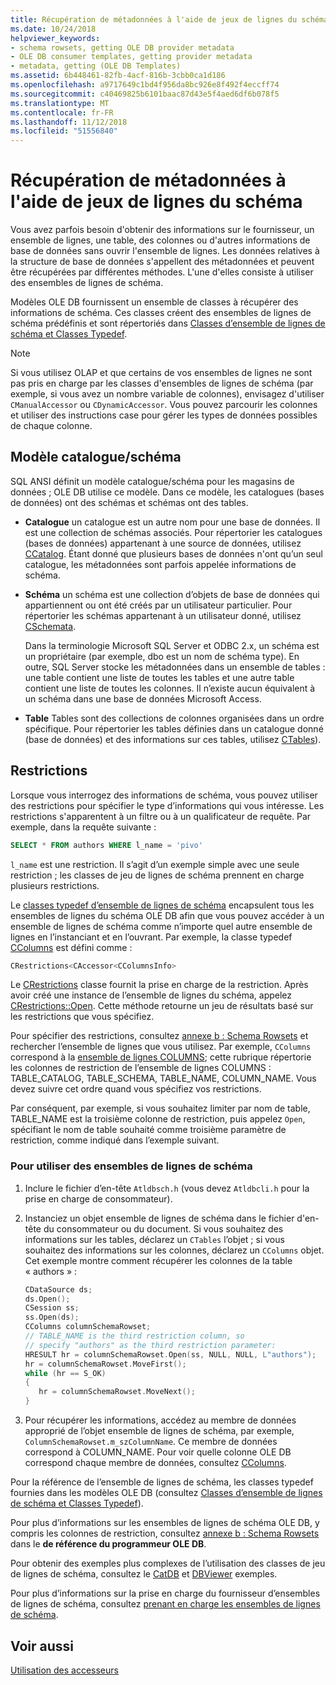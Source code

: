 ```yaml
---
title: Récupération de métadonnées à l'aide de jeux de lignes du schéma
ms.date: 10/24/2018
helpviewer_keywords:
- schema rowsets, getting OLE DB provider metadata
- OLE DB consumer templates, getting provider metadata
- metadata, getting (OLE DB Templates)
ms.assetid: 6b448461-82fb-4acf-816b-3cbb0ca1d186
ms.openlocfilehash: a9717649c1bd4f956da8bc926e8f492f4eccff74
ms.sourcegitcommit: c40469825b6101baac87d43e5f4aed6df6b078f5
ms.translationtype: MT
ms.contentlocale: fr-FR
ms.lasthandoff: 11/12/2018
ms.locfileid: "51556840"
---
```

# <a name="obtaining-metadata-with-schema-rowsets"></a>Récupération de métadonnées à l'aide de jeux de lignes du schéma

Vous avez parfois besoin d'obtenir des informations sur le fournisseur, un ensemble de lignes, une table, des colonnes ou d'autres informations de base de données sans ouvrir l'ensemble de lignes. Les données relatives à la structure de base de données s'appellent des métadonnées et peuvent être récupérées par différentes méthodes. L'une d'elles consiste à utiliser des ensembles de lignes de schéma.

Modèles OLE DB fournissent un ensemble de classes à récupérer des informations de schéma. Ces classes créent des ensembles de lignes de schéma prédéfinis et sont répertoriés dans [Classes d’ensemble de lignes de schéma et Classes Typedef](../../data/oledb/schema-rowset-classes-and-typedef-classes.md).

> [!NOTE]
> Si vous utilisez OLAP et que certains de vos ensembles de lignes ne sont pas pris en charge par les classes d'ensembles de lignes de schéma (par exemple, si vous avez un nombre variable de colonnes), envisagez d'utiliser `CManualAccessor` ou `CDynamicAccessor`. Vous pouvez parcourir les colonnes et utiliser des instructions case pour gérer les types de données possibles de chaque colonne.

## <a name="catalogschema-model"></a>Modèle catalogue/schéma

SQL ANSI définit un modèle catalogue/schéma pour les magasins de données ; OLE DB utilise ce modèle. Dans ce modèle, les catalogues (bases de données) ont des schémas et schémas ont des tables.

- **Catalogue** un catalogue est un autre nom pour une base de données. Il est une collection de schémas associés. Pour répertorier les catalogues (bases de données) appartenant à une source de données, utilisez [CCatalog](../../data/oledb/ccatalogs-ccataloginfo.md). Étant donné que plusieurs bases de données n'ont qu’un seul catalogue, les métadonnées sont parfois appelée informations de schéma.

- **Schéma** un schéma est une collection d’objets de base de données qui appartiennent ou ont été créés par un utilisateur particulier. Pour répertorier les schémas appartenant à un utilisateur donné, utilisez [CSchemata](../../data/oledb/cschemata-cschematainfo.md).

   Dans la terminologie Microsoft SQL Server et ODBC 2.x, un schéma est un propriétaire (par exemple, dbo est un nom de schéma type). En outre, SQL Server stocke les métadonnées dans un ensemble de tables : une table contient une liste de toutes les tables et une autre table contient une liste de toutes les colonnes. Il n’existe aucun équivalent à un schéma dans une base de données Microsoft Access.

- **Table** Tables sont des collections de colonnes organisées dans un ordre spécifique. Pour répertorier les tables définies dans un catalogue donné (base de données) et des informations sur ces tables, utilisez [CTables](../../data/oledb/ctables-ctableinfo.md)).

## <a name="restrictions"></a>Restrictions

Lorsque vous interrogez des informations de schéma, vous pouvez utiliser des restrictions pour spécifier le type d’informations qui vous intéresse. Les restrictions s'apparentent à un filtre ou à un qualificateur de requête. Par exemple, dans la requête suivante :

```sql
SELECT * FROM authors WHERE l_name = 'pivo'
```

`l_name` est une restriction. Il s’agit d’un exemple simple avec une seule restriction ; les classes de jeu de lignes de schéma prennent en charge plusieurs restrictions.

Le [classes typedef d’ensemble de lignes de schéma](../../data/oledb/schema-rowset-classes-and-typedef-classes.md) encapsulent tous les ensembles de lignes du schéma OLE DB afin que vous pouvez accéder à un ensemble de lignes de schéma comme n’importe quel autre ensemble de lignes en l’instanciant et en l’ouvrant. Par exemple, la classe typedef [CColumns](../../data/oledb/ccolumns-ccolumnsinfo.md) est défini comme :

```cpp
CRestrictions<CAccessor<CColumnsInfo>
```

Le [CRestrictions](../../data/oledb/crestrictions-class.md) classe fournit la prise en charge de la restriction. Après avoir créé une instance de l’ensemble de lignes du schéma, appelez [CRestrictions::Open](../../data/oledb/crestrictions-open.md). Cette méthode retourne un jeu de résultats basé sur les restrictions que vous spécifiez.

Pour spécifier des restrictions, consultez [annexe b : Schema Rowsets](https://docs.microsoft.com/previous-versions/windows/desktop/ms712921(v=vs.85)) et rechercher l’ensemble de lignes que vous utilisez. Par exemple, `CColumns` correspond à la [ensemble de lignes COLUMNS](https://docs.microsoft.com/previous-versions/windows/desktop/ms723052(v=vs.85)\(v%3dvs.85\)); cette rubrique répertorie les colonnes de restriction de l’ensemble de lignes COLUMNS : TABLE_CATALOG, TABLE_SCHEMA, TABLE_NAME, COLUMN_NAME. Vous devez suivre cet ordre quand vous spécifiez vos restrictions.

Par conséquent, par exemple, si vous souhaitez limiter par nom de table, TABLE_NAME est la troisième colonne de restriction, puis appelez `Open`, spécifiant le nom de table souhaité comme troisième paramètre de restriction, comme indiqué dans l’exemple suivant.

### <a name="to-use-schema-rowsets"></a>Pour utiliser des ensembles de lignes de schéma

1. Inclure le fichier d’en-tête `Atldbsch.h` (vous devez `Atldbcli.h` pour la prise en charge de consommateur).

1. Instanciez un objet ensemble de lignes de schéma dans le fichier d'en-tête du consommateur ou du document. Si vous souhaitez des informations sur les tables, déclarez un `CTables` l’objet ; si vous souhaitez des informations sur les colonnes, déclarez un `CColumns` objet. Cet exemple montre comment récupérer les colonnes de la table « authors » :

    ```cpp
    CDataSource ds;
    ds.Open();
    CSession ss;
    ss.Open(ds);
    CColumns columnSchemaRowset;
    // TABLE_NAME is the third restriction column, so
    // specify "authors" as the third restriction parameter:
    HRESULT hr = columnSchemaRowset.Open(ss, NULL, NULL, L"authors");
    hr = columnSchemaRowset.MoveFirst();
    while (hr == S_OK)
    {
       hr = columnSchemaRowset.MoveNext();
    }
    ```

1. Pour récupérer les informations, accédez au membre de données approprié de l’objet ensemble de lignes de schéma, par exemple, `ColumnSchemaRowset.m_szColumnName`. Ce membre de données correspond à COLUMN_NAME. Pour voir quelle colonne OLE DB correspond chaque membre de données, consultez [CColumns](../../data/oledb/ccolumns-ccolumnsinfo.md).

Pour la référence de l’ensemble de lignes de schéma, les classes typedef fournies dans les modèles OLE DB (consultez [Classes d’ensemble de lignes de schéma et Classes Typedef](../../data/oledb/schema-rowset-classes-and-typedef-classes.md)).

Pour plus d’informations sur les ensembles de lignes de schéma OLE DB, y compris les colonnes de restriction, consultez [annexe b : Schema Rowsets](https://docs.microsoft.com/previous-versions/windows/desktop/ms712921(v=vs.85)) dans le **de référence du programmeur OLE DB**.

Pour obtenir des exemples plus complexes de l’utilisation des classes de jeu de lignes de schéma, consultez le [CatDB](https://github.com/Microsoft/VCSamples) et [DBViewer](https://github.com/Microsoft/VCSamples) exemples.

Pour plus d’informations sur la prise en charge du fournisseur d’ensembles de lignes de schéma, consultez [prenant en charge les ensembles de lignes de schéma](../../data/oledb/supporting-schema-rowsets.md).

## <a name="see-also"></a>Voir aussi

[Utilisation des accesseurs](../../data/oledb/using-accessors.md)
